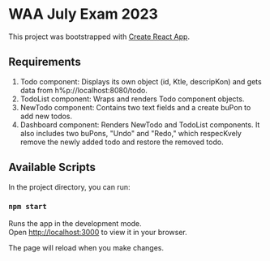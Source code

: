# WAA July Exam 2023

This project was bootstrapped with [Create React App](https://github.com/facebook/create-react-app).


## Requirements

1. Todo component: Displays its own object (id, Ktle, descripKon) and gets data from h%p://localhost:8080/todo.
2. TodoList component: Wraps and renders Todo component objects.
3. NewTodo component: Contains two text fields and a create buPon to add new todos.
4. Dashboard component: Renders NewTodo and TodoList components. It also includes two buPons, "Undo" and "Redo," which respecKvely remove the newly added todo and restore the removed todo.


## Available Scripts

In the project directory, you can run:

### `npm start`

Runs the app in the development mode.\
Open [http://localhost:3000](http://localhost:3000) to view it in your browser.

The page will reload when you make changes.

